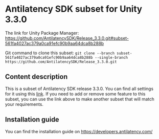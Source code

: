 # Antilatency SDK subset for Unity 3.3.0

The link for Unity Package Manager: https://github.com/AntilatencySDK/Release_3.3.0.git#subset-561fa4027ac379a0ca91efc90b9aa64dca8b288b

Git command to clone this subset: `git clone --branch subset-561fa4027ac379a0ca91efc90b9aa64dca8b288b --single-branch https://github.com/AntilatencySDK/Release_3.3.0.git`

## Content description

This is a subset of Antilatency SDK release 3.3.0. You can find all settings for it using this [link](https://developers.antilatency.com/Sdk/Configurator_en.html#{"Libraries":{"AltEnvironmentHorizontalGrid":true,"AltEnvironmentPillars":true,"AltEnvironmentSelector":true,"AltTracking":true,"Bracer":true,"DeviceNetwork":true,"HardwareExtensionInterface":false,"RadioMetrics":false,"StorageClient":true,"TrackingAlignment":false},"OS":{"Android":{"aar":true},"WinRT":{"arm64-v8a":false,"armeabi-v7a":false,"x64":false},"Windows":{"x64":true,"x86":true}},"Release":"3.3.0","Target":"Unity","TargetSettings":{"Components":{"AltEnvironmentComponents":true,"AltTrackingComponents":true,"BracerComponents":true,"DeviceNetworkComponents":true,"StorageClientComponents":true},"MathTypes":"UnityEngine.Math","UnityComponents":true,"UnityVersion":"2019.x"}}). If you need to add or remove some feature to this subset, you can use the link above to make another subset that will match your requirements.

## Installation guide

You can find the installation guide on https://developers.antilatency.com/